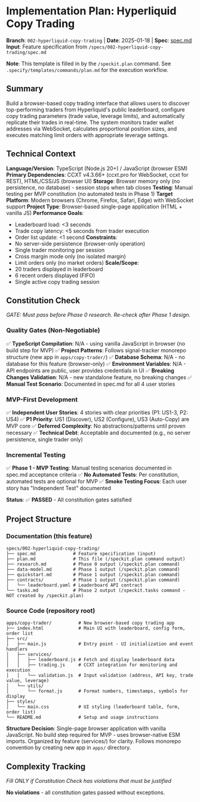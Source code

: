 # Implementation Plan: Hyperliquid Copy Trading

**Branch**: `002-hyperliquid-copy-trading` | **Date**: 2025-01-18 | **Spec**: [spec.md](./spec.md)
**Input**: Feature specification from `/specs/002-hyperliquid-copy-trading/spec.md`

**Note**: This template is filled in by the `/speckit.plan` command. See `.specify/templates/commands/plan.md` for the execution workflow.

## Summary

Build a browser-based copy trading interface that allows users to discover top-performing traders from Hyperliquid's public leaderboard, configure copy trading parameters (trade value, leverage limits), and automatically replicate their trades in real-time. The system monitors trader wallet addresses via WebSocket, calculates proportional position sizes, and executes matching limit orders with appropriate leverage settings.

## Technical Context

**Language/Version**: TypeScript (Node.js 20+) / JavaScript (browser ESM)
**Primary Dependencies**: CCXT v4.3.66+ (ccxt.pro for WebSocket, ccxt for REST), HTML/CSS/JS (browser UI)
**Storage**: Browser memory only (no persistence, no database) - session stops when tab closes
**Testing**: Manual testing per MVP constitution (no automated tests in Phase 1)
**Target Platform**: Modern browsers (Chrome, Firefox, Safari, Edge) with WebSocket support
**Project Type**: Browser-based single-page application (HTML + vanilla JS)
**Performance Goals**:

- Leaderboard load: <3 seconds
- Trade copy latency: <5 seconds from trader execution
- Order list update: <1 second
  **Constraints**:
- No server-side persistence (browser-only operation)
- Single trader monitoring per session
- Cross margin mode only (no isolated margin)
- Limit orders only (no market orders)
  **Scale/Scope**:
- 20 traders displayed in leaderboard
- 6 recent orders displayed (FIFO)
- Single active copy trading session

## Constitution Check

_GATE: Must pass before Phase 0 research. Re-check after Phase 1 design._

### Quality Gates (Non-Negotiable)

✅ **TypeScript Compilation**: N/A - using vanilla JavaScript in browser (no build step for MVP)
✅ **Project Patterns**: Follows signal-tracker monorepo structure (new app in `apps/copy-trader/`)
✅ **Database Schema**: N/A - no database for this feature (browser-only)
✅ **Environment Variables**: N/A - API endpoints are public, user provides credentials in UI
✅ **Breaking Changes Validation**: N/A - new standalone feature, no breaking changes
✅ **Manual Test Scenario**: Documented in spec.md for all 4 user stories

### MVP-First Development

✅ **Independent User Stories**: 4 stories with clear priorities (P1: US1-3, P2: US4)
✅ **P1 Priority**: US1 (Discover), US2 (Configure), US3 (Auto-Copy) are MVP core
✅ **Deferred Complexity**: No abstractions/patterns until proven necessary
✅ **Technical Debt**: Acceptable and documented (e.g., no server persistence, single trader only)

### Incremental Testing

✅ **Phase 1 - MVP Testing**: Manual testing scenarios documented in spec.md acceptance criteria
✅ **No Automated Tests**: Per constitution, automated tests are optional for MVP
✅ **Smoke Testing Focus**: Each user story has "Independent Test" documented

**Status**: ✅ **PASSED** - All constitution gates satisfied

## Project Structure

### Documentation (this feature)

```
specs/002-hyperliquid-copy-trading/
├── spec.md              # Feature specification (input)
├── plan.md              # This file (/speckit.plan command output)
├── research.md          # Phase 0 output (/speckit.plan command)
├── data-model.md        # Phase 1 output (/speckit.plan command)
├── quickstart.md        # Phase 1 output (/speckit.plan command)
├── contracts/           # Phase 1 output (/speckit.plan command)
│   └── leaderboard.yaml # Leaderboard API contract
└── tasks.md             # Phase 2 output (/speckit.tasks command - NOT created by /speckit.plan)
```

### Source Code (repository root)

```
apps/copy-trader/          # New browser-based copy trading app
├── index.html             # Main UI with leaderboard, config form, order list
├── src/
│   ├── main.js            # Entry point - UI initialization and event handlers
│   ├── services/
│   │   ├── leaderboard.js # Fetch and display leaderboard data
│   │   ├── trading.js     # CCXT integration for monitoring and execution
│   │   └── validation.js  # Input validation (address, API key, trade value, leverage)
│   └── utils/
│       └── format.js      # Format numbers, timestamps, symbols for display
├── styles/
│   └── main.css           # UI styling (leaderboard table, form, order list)
└── README.md              # Setup and usage instructions
```

**Structure Decision**: Single-page browser application with vanilla JavaScript. No build step required for MVP - uses browser-native ESM imports. Organized by feature (services/) for clarity. Follows monorepo convention by creating new app in `apps/` directory.

## Complexity Tracking

_Fill ONLY if Constitution Check has violations that must be justified_

**No violations** - all constitution gates passed without exceptions.
